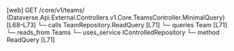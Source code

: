 [web] GET /core/v1/teams/  (Dataverse.Api.External.Controllers.v1.Core.TeamsController.MinimalQuery)  [L68–L73]
  └─ calls TeamRepository.ReadQuery [L71]
  └─ queries Team [L71]
    └─ reads_from Teams
  └─ uses_service IControlledRepository<Team>
    └─ method ReadQuery [L71]

